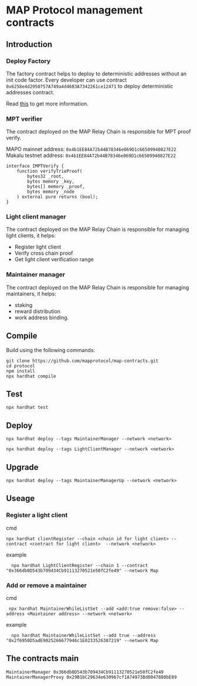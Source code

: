 # MAP Protocol management contracts

## Introduction


### Deploy Factory

The factory contract helps to deploy to deterministic addresses without an init code factor.
Every developer can use contract `0x6258e4d2950757A749a4d4683A7342261ce12471` to deploy deterministic addresses contract.

Read [this](create3/README.md) to get more information.

### MPT verifier
The contract deployed on the MAP Relay Chain is responsible for MPT proof verify.

MAPO mainnet address: `0x4b1EE84A72b44B78346e069D1c66509940827E22`
Makalu testnet address: `0x4b1EE84A72b44B78346e069D1c66509940827E22`

```solidity
interface IMPTVerify {
    function verifyTrieProof(
        bytes32 _root,
        bytes memory _key,
        bytes[] memory _proof,
        bytes memory _node
    ) external pure returns (bool);
}
```

### Light client manager
The contract deployed on the MAP Relay Chain is responsible for managing light clients, it helps:
- Register light client
- Verify cross chain proof
- Get light client verification range

### Maintainer manager
The contract deployed on the MAP Relay Chain is responsible for managing maintainers, it helps:
- staking
- reward distribution
- work address binding.


## Compile

Build using the following commands:

```shell
git clone https://github.com/mapprotocol/map-contracts.git
cd protocol
npm install
npx hardhat compile
```


## Test

```shell
npx hardhat test
```

## Deploy

```shell
npx hardhat deploy --tags MaintainerManager --network <network>

npx hardhat deploy --tags LightClientManager --network <network>
```

## Upgrade

```shell
npx hardhat deploy --tags MaintainerManagerUp --network <network>
```


## Useage

### Register a light client

cmd
```shell
npx hardhat clientRegister --chain <chain id for light client> --contract <contract for light client>  --network <network>
```

example
```shell
  npx hardhat LightClientRegister --chain 1 --contract "0x366db0D543b709434Cb91113270521e50fC2fe49" --network Map
```

### Add or remove a maintainer

cmd
```shell
 npx hardhat MaintainerWhileListSet --add <add:true remove:false> --address <Maintainer address> --network <network>
```
example

```shell
  npx hardhat MaintainerWhileListSet --add true --address "0x2f6950D5adE9025266677946c1E0233526387219" --network Map
```

## The contracts main

```shell
MaintainerManager 0x366db0D543b709434Cb91113270521e50fC2fe49
MaintainerManagerProxy 0x29B1bC29634e630967cf1A74973Bd0047880bE89
```